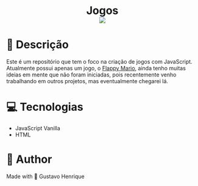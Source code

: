 
<h1 align="center">
  Jogos
  <br>
  <img src="https://user-images.githubusercontent.com/61752235/156475745-ff0e41c3-27ad-425a-857b-7f3b52954426.gif"/>
</h1>

#  📝 Descrição
Este é um repositório que tem o foco na criação de jogos com JavaScript. Atualmente possui apenas um jogo, o [Flappy Mario](https://flappymario.vercel.app/), ainda tenho muitas ideias em mente que não foram iniciadas, pois recentemente venho trabalhando em outros projetos, mas eventualmente chegarei lá. 

# 💻 Tecnologias

- JavaScript Vanilla
- HTML

# 🧑 Author
Made with 💜 Gustavo Henrique
